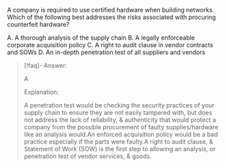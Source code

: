
A company is required to use certified hardware when building networks. Which of the following best addresses the risks associated with procuring counterfeit hardware? 

A. A thorough analysis of the supply chain 
B. A legally enforceable corporate acquisition policy 
C. A right to audit clause in vendor contracts and SOWs 
D. An in-depth penetration test of all suppliers and vendors

> [!faq]- Answer: 
> 
> A
> 
> Explanation: 
> 
> A penetration test would be checking the security practices of your supply chain to ensure they are not easily tampered with, but does not address the lack of reliability, & authenticity that would protect a company from the possible procurement of faulty supplies/hardware like an analysis would.An enforced acquisition policy would be a bad practice especially if the parts were faulty.A right to audit clause, & Statement of Work (SOW) is the first step to allowing an analysis, or penetration test of vendor services, & goods.

